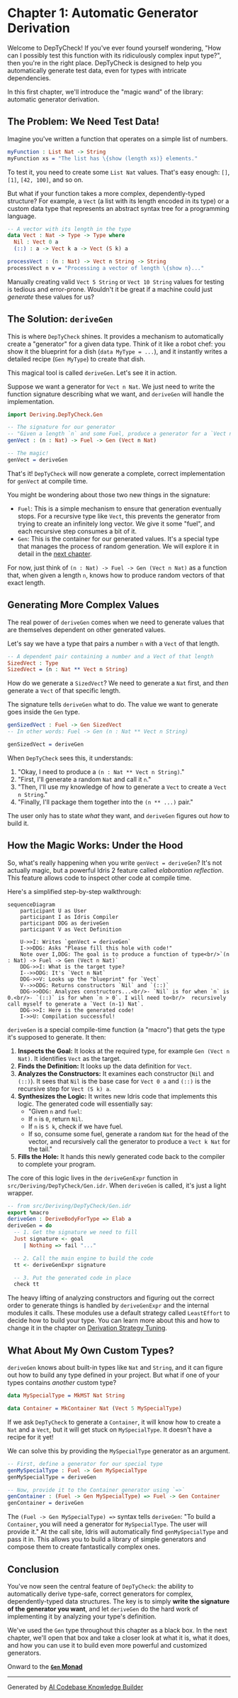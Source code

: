 # Chapter 1: Automatic Generator Derivation

Welcome to DepTyCheck! If you've ever found yourself wondering, "How can I possibly test this function with its ridiculously complex input type?", then you're in the right place. DepTyCheck is designed to help you automatically generate test data, even for types with intricate dependencies.

In this first chapter, we'll introduce the "magic wand" of the library: automatic generator derivation.

## The Problem: We Need Test Data!

Imagine you've written a function that operates on a simple list of numbers.

```idris
myFunction : List Nat -> String
myFunction xs = "The list has \{show (length xs)} elements."
```

To test it, you need to create some `List Nat` values. That's easy enough: `[]`, `[1]`, `[42, 100]`, and so on.

But what if your function takes a more complex, dependently-typed structure? For example, a `Vect` (a list with its length encoded in its type) or a custom data type that represents an abstract syntax tree for a programming language.

```idris
-- A vector with its length in the type
data Vect : Nat -> Type -> Type where
  Nil : Vect 0 a
  (::) : a -> Vect k a -> Vect (S k) a

processVect : (n : Nat) -> Vect n String -> String
processVect n v = "Processing a vector of length \{show n}..."
```

Manually creating valid `Vect 5 String` or `Vect 10 String` values for testing is tedious and error-prone. Wouldn't it be great if a machine could just *generate* these values for us?

## The Solution: `deriveGen`

This is where `DepTyCheck` shines. It provides a mechanism to automatically create a "generator" for a given data type. Think of it like a robot chef: you show it the blueprint for a dish (`data MyType = ...`), and it instantly writes a detailed recipe (`Gen MyType`) to create that dish.

This magical tool is called `deriveGen`. Let's see it in action.

Suppose we want a generator for `Vect n Nat`. We just need to write the function signature describing what we want, and `deriveGen` will handle the implementation.

```idris
import Deriving.DepTyCheck.Gen

-- The signature for our generator
-- "Given a length `n` and some Fuel, produce a generator for a `Vect n Nat`"
genVect : (n : Nat) -> Fuel -> Gen (Vect n Nat)

-- The magic!
genVect = deriveGen
```

That's it! `DepTyCheck` will now generate a complete, correct implementation for `genVect` at compile time.

You might be wondering about those two new things in the signature:
- `Fuel`: This is a simple mechanism to ensure that generation eventually stops. For a recursive type like `Vect`, this prevents the generator from trying to create an infinitely long vector. We give it some "fuel", and each recursive step consumes a bit of it.
- `Gen`: This is the container for our generated values. It's a special type that manages the process of random generation. We will explore it in detail in the [next chapter](02__gen__monad_.md).

For now, just think of `(n : Nat) -> Fuel -> Gen (Vect n Nat)` as a function that, when given a length `n`, knows how to produce random vectors of that exact length.

## Generating More Complex Values

The real power of `deriveGen` comes when we need to generate values that are themselves dependent on other generated values.

Let's say we have a type that pairs a number `n` with a `Vect` of that length.

```idris
-- A dependent pair containing a number and a Vect of that length
SizedVect : Type
SizedVect = (n : Nat ** Vect n String)
```

How do we generate a `SizedVect`? We need to generate a `Nat` first, and *then* generate a `Vect` of that specific length.

The signature tells `deriveGen` what to do. The value we want to generate goes inside the `Gen` type.

```idris
genSizedVect : Fuel -> Gen SizedVect
-- In other words: Fuel -> Gen (n : Nat ** Vect n String)

genSizedVect = deriveGen
```

When `DepTyCheck` sees this, it understands:
1. "Okay, I need to produce a `(n : Nat ** Vect n String)`."
2. "First, I'll generate a random `Nat` and call it `n`."
3. "Then, I'll use my knowledge of how to generate a `Vect` to create a `Vect n String`."
4. "Finally, I'll package them together into the `(n ** ...)` pair."

The user only has to state *what* they want, and `deriveGen` figures out *how* to build it.

## How the Magic Works: Under the Hood

So, what's really happening when you write `genVect = deriveGen`? It's not actually magic, but a powerful Idris 2 feature called *elaboration reflection*. This feature allows code to inspect other code at compile time.

Here's a simplified step-by-step walkthrough:

```mermaid
sequenceDiagram
    participant U as User
    participant I as Idris Compiler
    participant DDG as deriveGen
    participant V as Vect Definition

    U->>I: Writes `genVect = deriveGen`
    I->>DDG: Asks "Please fill this hole with code!"
    Note over I,DDG: The goal is to produce a function of type<br/>`(n : Nat) -> Fuel -> Gen (Vect n Nat)`
    DDG->>I: What is the target type?
    I-->>DDG: It's `Vect n Nat`
    DDG->>V: Looks up the "blueprint" for `Vect`
    V-->>DDG: Returns constructors `Nil` and `(::)`
    DDG->>DDG: Analyzes constructors...<br/>- `Nil` is for when `n` is 0.<br/>- `(::)` is for when `n > 0`. I will need to<br/>  recursively call myself to generate a `Vect (n-1) Nat`.
    DDG->>I: Here is the generated code!
    I->>U: Compilation successful!
```

`deriveGen` is a special compile-time function (a "macro") that gets the type it's supposed to generate. It then:
1.  **Inspects the Goal:** It looks at the required type, for example `Gen (Vect n Nat)`. It identifies `Vect` as the target.
2.  **Finds the Definition:** It looks up the data definition for `Vect`.
3.  **Analyzes the Constructors:** It examines each constructor (`Nil` and `(::)`). It sees that `Nil` is the base case for `Vect 0 a` and `(::)` is the recursive step for `Vect (S k) a`.
4.  **Synthesizes the Logic:** It writes new Idris code that implements this logic. The generated code will essentially say:
    -   "Given `n` and `fuel`:
    -   If `n` is `0`, return `Nil`.
    -   If `n` is `S k`, check if we have fuel.
    -   If so, consume some fuel, generate a random `Nat` for the head of the vector, and recursively call the generator to produce a `Vect k Nat` for the tail."
5.  **Fills the Hole:** It hands this newly generated code back to the compiler to complete your program.

The core of this logic lives in the `deriveGenExpr` function in `src/Deriving/DepTyCheck/Gen.idr`. When `deriveGen` is called, it's just a light wrapper.

```idris
-- from src/Deriving/DepTyCheck/Gen.idr
export %macro
deriveGen : DeriveBodyForType => Elab a
deriveGen = do
  -- 1. Get the signature we need to fill
  Just signature <- goal
     | Nothing => fail "..."

  -- 2. Call the main engine to build the code
  tt <- deriveGenExpr signature

  -- 3. Put the generated code in place
  check tt
```

The heavy lifting of analyzing constructors and figuring out the correct order to generate things is handled by `deriveGenExpr` and the internal modules it calls. These modules use a default strategy called `LeastEffort` to decide how to build your type. You can learn more about this and how to change it in the chapter on [Derivation Strategy Tuning](04_derivation_strategy_tuning_.md).

## What About My Own Custom Types?

`deriveGen` knows about built-in types like `Nat` and `String`, and it can figure out how to build any type defined in your project. But what if one of your types contains *another* custom type?

```idris
data MySpecialType = MkMST Nat String

data Container = MkContainer Nat (Vect 5 MySpecialType)
```

If we ask `DepTyCheck` to generate a `Container`, it will know how to create a `Nat` and a `Vect`, but it will get stuck on `MySpecialType`. It doesn't have a recipe for it yet!

We can solve this by providing the `MySpecialType` generator as an argument.

```idris
-- First, define a generator for our special type
genMySpecialType : Fuel -> Gen MySpecialType
genMySpecialType = deriveGen

-- Now, provide it to the Container generator using `=>`
genContainer : (Fuel -> Gen MySpecialType) => Fuel -> Gen Container
genContainer = deriveGen
```

The `(Fuel -> Gen MySpecialType) =>` syntax tells `deriveGen`: "To build a `Container`, you will need a generator for `MySpecialType`. The user will provide it." At the call site, Idris will automatically find `genMySpecialType` and pass it in. This allows you to build a library of simple generators and compose them to create fantastically complex ones.

## Conclusion

You've now seen the central feature of `DepTyCheck`: the ability to automatically derive type-safe, correct generators for complex, dependently-typed data structures. The key is to simply **write the signature of the generator you want**, and let `deriveGen` do the hard work of implementing it by analyzing your type's definition.

We've used the `Gen` type throughout this chapter as a black box. In the next chapter, we'll open that box and take a closer look at what it is, what it does, and how you can use it to build even more powerful and customized generators.

Onward to the [**`Gen` Monad**](02__gen__monad_.md)

---

Generated by [AI Codebase Knowledge Builder](https://github.com/The-Pocket/Tutorial-Codebase-Knowledge)